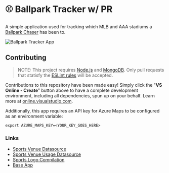 # ⚾ Ballpark Tracker w/ PR

A simple application used for tracking which MLB and AAA stadiums a [Ballpark Chaser](https://www.ballparkchasers.com/) has been to.

![Ballpark Tracker App](screenshot.png)

## Contributing

> NOTE: This project requires [Node.js](https://nodejs.org/) and [MongoDB](https://www.mongodb.com/). Only pull requests that statisfy the [ESLint rules](https://github.com/nikmd23/ballpark-tracker/blob/master/.eslintrc.json) will be accepted. 

Contributions to this repository have been made easy! Simply click the "**VS Online - Create**" button above to have a complete development environment, including all dependencies, spun up on your behalf. Learn more at [online.visualstudio.com](http://online.visualstudio.com).

Additionally, this app requires an API key for Azure Maps to be configured as an environment variable:

```
export AZURE_MAPS_KEY=<YOUR_KEY_GOES_HERE>
```

### Links

- [Sports Venue Datasource](https://hifld-geoplatform.opendata.arcgis.com/datasets/major-sport-venues/data)
- [Sports Venue Usage Datasource](https://hifld-geoplatform.opendata.arcgis.com/datasets/major-sport-venues-usage/data)
- [Sports Logo Compilation](http://www.sportslogos.net/)
- [Base App](https://docs.microsoft.com/en-us/azure/azure-maps/tutorial-create-store-locator)
